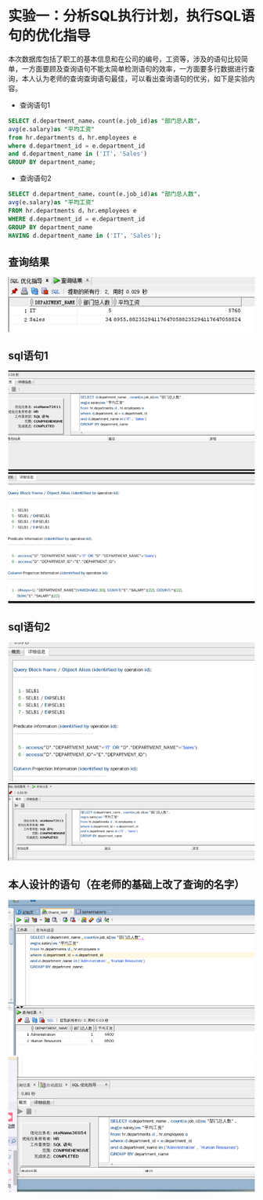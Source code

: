 # 实验一：分析SQL执行计划，执行SQL语句的优化指导
本次数据库包括了职工的基本信息和在公司的编号，工资等，涉及的语句比较简单，一方面要顾及查询语句不能太简单检测语句的效率，一方面要多行数据进行查询，本人认为老师的查询查询语句最佳，可以看出查询语句的优劣，如下是实验内容。
* 查询语句1
```sql
SELECT d.department_name，count(e.job_id)as "部门总人数"，
avg(e.salary)as "平均工资"
from hr.departments d，hr.employees e
where d.department_id = e.department_id
and d.department_name in ('IT'，'Sales')
GROUP BY department_name;
```
* 查询语句2
```sql
SELECT d.department_name，count(e.job_id)as "部门总人数"，
avg(e.salary)as "平均工资"
FROM hr.departments d，hr.employees e
WHERE d.department_id = e.department_id
GROUP BY department_name
HAVING d.department_name in ('IT'，'Sales');
```
## 查询结果
![Mou icon](https://github.com/supermanliuyang/Oracle/blob/master/result.png)
## sql语句1
![Mou icon](https://github.com/supermanliuyang/Oracle/blob/master/plan1.1.png)
![Mou icon](https://github.com/supermanliuyang/Oracle/blob/master/plan1.png)
## sql语句2
![Mou icon](https://github.com/supermanliuyang/Oracle/blob/master/plan2.1.png)
![Mou icon](https://github.com/supermanliuyang/Oracle/blob/master/plan2.png)
## 本人设计的语句（在老师的基础上改了查询的名字）
![Mou icon](https://github.com/supermanliuyang/Oracle/blob/master/plan3.png)
![Mou icon](https://github.com/supermanliuyang/Oracle/blob/master/plan3.1.png)
